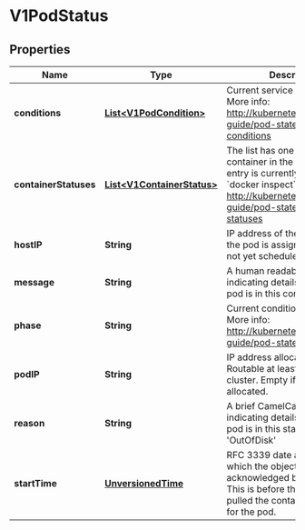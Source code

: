 
# V1PodStatus

## Properties
Name | Type | Description | Notes
------------ | ------------- | ------------- | -------------
**conditions** | [**List&lt;V1PodCondition&gt;**](V1PodCondition.md) | Current service state of pod. More info: http://kubernetes.io/docs/user-guide/pod-states#pod-conditions |  [optional]
**containerStatuses** | [**List&lt;V1ContainerStatus&gt;**](V1ContainerStatus.md) | The list has one entry per container in the manifest. Each entry is currently the output of &#x60;docker inspect&#x60;. More info: http://kubernetes.io/docs/user-guide/pod-states#container-statuses |  [optional]
**hostIP** | **String** | IP address of the host to which the pod is assigned. Empty if not yet scheduled. |  [optional]
**message** | **String** | A human readable message indicating details about why the pod is in this condition. |  [optional]
**phase** | **String** | Current condition of the pod. More info: http://kubernetes.io/docs/user-guide/pod-states#pod-phase |  [optional]
**podIP** | **String** | IP address allocated to the pod. Routable at least within the cluster. Empty if not yet allocated. |  [optional]
**reason** | **String** | A brief CamelCase message indicating details about why the pod is in this state. e.g. &#39;OutOfDisk&#39; |  [optional]
**startTime** | [**UnversionedTime**](UnversionedTime.md) | RFC 3339 date and time at which the object was acknowledged by the Kubelet. This is before the Kubelet pulled the container image(s) for the pod. |  [optional]



